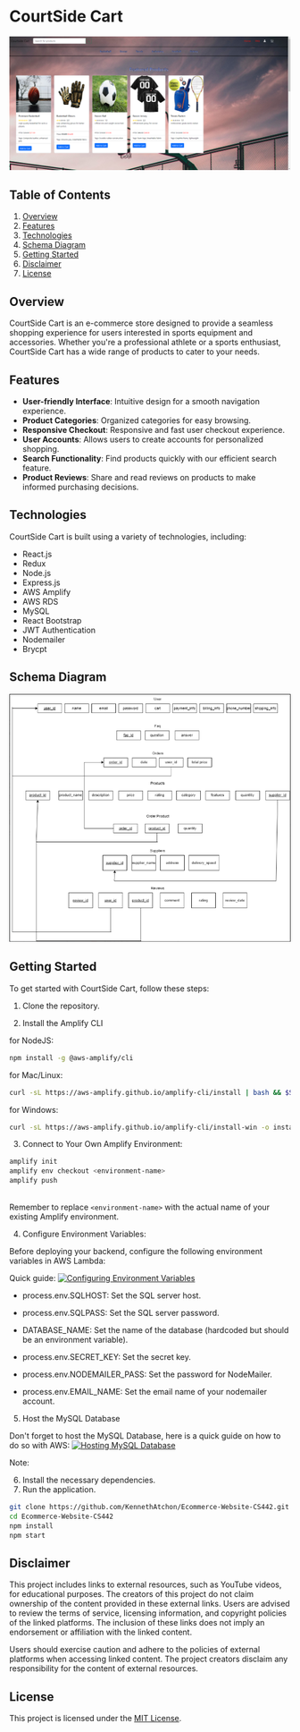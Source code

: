 # CourtSide Cart

![CourtSide Cart](resources/courtsidecart.png)

## Table of Contents

1. [Overview](#overview)
2. [Features](#features)
3. [Technologies](#technologies)
4. [Schema Diagram](#schema-diagram)
5. [Getting Started](#getting-started)
6. [Disclaimer](#disclaimer)
7. [License](#license)

## Overview <a name="overview"></a>

CourtSide Cart is an e-commerce store designed to provide a seamless shopping experience for users interested in sports equipment and accessories. Whether you're a professional athlete or a sports enthusiast, CourtSide Cart has a wide range of products to cater to your needs.

## Features <a name="features"></a>

- **User-friendly Interface**: Intuitive design for a smooth navigation experience.
- **Product Categories**: Organized categories for easy browsing.
- **Responsive Checkout**: Responsive and fast user checkout experience.
- **User Accounts**: Allows users to create accounts for personalized shopping.
- **Search Functionality**: Find products quickly with our efficient search feature.
- **Product Reviews**: Share and read reviews on products to make informed purchasing decisions.

## Technologies <a name="technologies"></a>

CourtSide Cart is built using a variety of technologies, including:

- React.js
- Redux
- Node.js
- Express.js
- AWS Amplify
- AWS RDS
- MySQL
- React Bootstrap
- JWT Authentication
- Nodemailer
- Brycpt

## Schema Diagram <a name="schema-diagram"></a>

![Relational Schema](resources/schema.png)

## Getting Started <a name="getting-started"></a>

To get started with CourtSide Cart, follow these steps:

1. Clone the repository.

2. Install the Amplify CLI

for NodeJS:
```bash
npm install -g @aws-amplify/cli
```

for Mac/Linux:
```bash
curl -sL https://aws-amplify.github.io/amplify-cli/install | bash && $SHELL
```

for Windows:
```bash
curl -sL https://aws-amplify.github.io/amplify-cli/install-win -o install.cmd && install.cmd
```

3. Connect to Your Own Amplify Environment:

 ```bash
 amplify init
 amplify env checkout <environment-name>
 amplify push
   
```
Remember to replace `<environment-name>` with the actual name of your existing Amplify environment.

4. Configure Environment Variables:

Before deploying your backend, configure the following environment variables in AWS Lambda:

Quick guide: 
[![Configuring Environment Variables](https://img.youtube.com/vi/znafbn7Wh-o/0.jpg)](https://youtu.be/znafbn7Wh-o?si=mXcK9OJGS0sLMNGX)

- process.env.SQLHOST: Set the SQL server host.

- process.env.SQLPASS: Set the SQL server password.

- DATABASE_NAME: Set the name of the database (hardcoded but should be an environment variable).

- process.env.SECRET_KEY: Set the secret key.

- process.env.NODEMAILER_PASS: Set the password for NodeMailer.

- process.env.EMAIL_NAME: Set the email name of your nodemailer account.

5. Host the MySQL Database

Don't forget to host the MySQL Database, here is a quick guide on how to do so with AWS: 
[![Hosting MySQL Database](https://img.youtube.com/vi/by0EJ4qL8ek/0.jpg)](https://youtu.be/by0EJ4qL8ek?si=s2RPVavnzXMEcvwi)

Note: 

6. Install the necessary dependencies.
7. Run the application.

```bash
git clone https://github.com/KennethAtchon/Ecommerce-Website-CS442.git
cd Ecommerce-Website-CS442
npm install   
npm start     
```
## Disclaimer <a name="disclaimer"></a>

This project includes links to external resources, such as YouTube videos, for educational purposes. The creators of this project do not claim ownership of the content provided in these external links. Users are advised to review the terms of service, licensing information, and copyright policies of the linked platforms. The inclusion of these links does not imply an endorsement or affiliation with the linked content.

Users should exercise caution and adhere to the policies of external platforms when accessing linked content. The project creators disclaim any responsibility for the content of external resources.


## License <a name="license"></a>

This project is licensed under the [MIT License](LICENSE).

